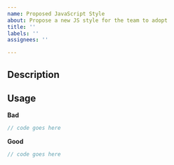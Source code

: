 ```yaml
---
name: Proposed JavaScript Style
about: Propose a new JS style for the team to adopt
title: ''
labels: ''
assignees: ''

---
```


## Description

<!-- Brief overview of the JS style -->

## Usage

**Bad**

```js
// code goes here
```

**Good**

```js
// code goes here
```
